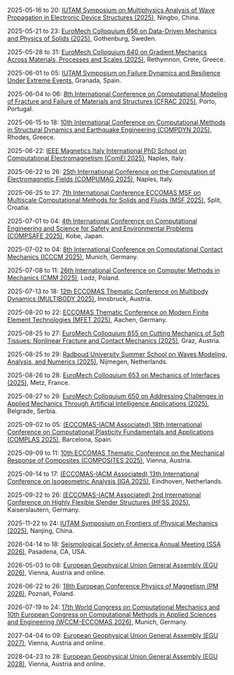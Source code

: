 2025-05-16 to 20: [IUTAM Symposium on Multiphysics Analysis of Wave Propagation in Electronic Device Structures (2025)](https://iutam.org/events/6705), Ningbo, China.

2025-05-21 to 23: [EuroMech Colloquium 656 on Data-Driven Mechanics and Physics of Solids (2025)](https://656.euromech.org/), Gothenburg, Sweden.

2025-05-28 to 31: [EuroMech Colloquium 640 on Gradient Mechanics Across Materials, Processes and Scales (2025)](https://640.euromech.org/), Rethymnon, Crete, Greece.

2025-06-01 to 05: [IUTAM Symposium on Failure Dynamics and Resilience Under Extreme Events](https://iutam.org/events/iutam-symposium-on-failure-dynamics-and-resilience-under-extreme-events), Granada, Spain.

2025-06-04 to 06: [8th International Conference on Computational Modeling of Fracture and Failure of Materials and Structures (CFRAC 2025)](https://www.cfrac2025.pt/ "CFRAC 2025 focuses on computational modeling of material fracture and failure, covering finite element methods and damage mechanics. Topics include crack propagation, composite failure, and applications in aerospace and civil engineering, emphasizing numerical simulation techniques."), Porto, Portugal.

2025-06-15 to 18: [10th International Conference on Computational Methods in Structural Dynamics and Earthquake Engineering (COMPDYN 2025)](https://2025.compdyn.org/ "This conference focuses on computational methods for structural dynamics and earthquake engineering, covering finite element methods, dynamic response analysis, and seismic simulations. Topics include structural vibrations, soil-structure interactions, and applications in seismic design, emphasizing numerical techniques for earthquake-resistant structures."), Rhodes, Greece.

2025-06-22: [IEEE Magnetics Italy International PhD School on Computational Electromagnetism (ComEl 2025)](https://www.comel2025phdschool.com/ "ComEl 2025 focuses on computational electromagnetism, covering finite element methods, boundary element techniques, and electromagnetic modeling. Topics include antenna design, electromagnetic compatibility, and applications in electrical engineering, emphasizing computational tools for electromagnetic simulations."), Naples, Italy.

2025-06-22 to 26: [25th International Conference on the Computation of Electromagnetic Fields (COMPUMAG 2025)](https://www.compumag2025.com/ "COMPUMAG 2025 focuses on computational electromagnetics, covering numerical methods, electromagnetic wave propagation, and field simulations. Topics include magnetostatics, electromagnetic devices, and applications in energy and telecommunications, emphasizing advanced computational techniques for electromagnetic modeling."), Naples, Italy.

2025-06-25 to 27: [7th International Conference ECCOMAS MSF on Multiscale Computational Methods for Solids and Fluids (MSF 2025)](https://ceacm.net/msf-2025/ "MSF 2025 focuses on multiscale computational methods, covering finite element methods, homogenization, and coupled simulations. Topics include material failure, fluid-structure interactions, and applications in engineering and biomechanics, emphasizing computational multiscale modeling techniques."), Split, Croatia.

2025-07-01 to 04: [4th International Conference on Computational Engineering and Science for Safety and Environmental Problems (COMPSAFE 2025)](https://www.compsafe2025.org/ "COMPSAFE 2025 focuses on computational engineering for safety and environmental problems, covering finite element methods, risk analysis, and environmental modeling. Topics include structural safety, disaster simulation, and pollution control, emphasizing computational solutions for safety challenges."), Kobe, Japan.

2025-07-02 to 04: [8th International Conference on Computational Contact Mechanics (ICCCM 2025)](https://www.unibw.de/icccm2025 "ICCCM 2025 focuses on computational contact mechanics, covering contact algorithms, friction modeling, and finite element methods. Topics include wear analysis, contact dynamics, and applications in automotive and biomechanics, emphasizing numerical techniques for contact problems."), Munich, Germany.

2025-07-08 to 11: [26th International Conference on Computer Methods in Mechanics (CMM 2025)](https://cmm2025.p.lodz.pl/ "CMM 2025 focuses on computational mechanics, covering finite element methods, contact mechanics, and structural dynamics. Topics include material modeling, multiscale simulations, and applications in engineering and biomechanics, emphasizing numerical techniques for mechanical systems analysis."), Lodz, Poland.

2025-07-13 to 18: [12th ECCOMAS Thematic Conference on Multibody Dynamics (MULTIBODY 2025)](https://www.uibk.ac.at/en/congress/multibody2025/ "MULTIBODY 2025 focuses on multibody dynamics, covering computational methods, rigid and flexible body systems, and dynamics simulations. Topics include vehicle dynamics, robotics, and biomechanics, emphasizing numerical techniques for modeling complex multibody mechanical systems."), Innsbruck, Austria.

2025-08-20 to 22: [ECCOMAS Thematic Conference on Modern Finite Element Technologies (MFET 2025)](https://mfet2025.de/ "MFET 2025 focuses on finite element technologies, covering adaptive meshing, high-order methods, and multiphysics simulations. Topics include applications in structural mechanics, fluid dynamics, and electromagnetics, emphasizing advanced numerical methods for engineering and scientific computations."), Aachen, Germany.

2025-08-25 to 27: [EuroMech Colloquium 655 on Cutting Mechanics of Soft Tissues: Nonlinear Fracture and Contact Mechanics (2025)](https://655.euromech.org/), Graz, Austria.

2025-08-25 to 29: [Radboud University Summer School on Waves Modeling, Analysis, and Numerics (2025)](https://www.math.ru.nl/wave/ "This summer school explores wave modeling, covering numerical methods, wave propagation, and scattering theory. Topics include applications in acoustics, electromagnetics, and fluid dynamics, emphasizing computational and analytical techniques for solving wave-related problems in engineering and physics."), Nijmegen, Netherlands.

2025-08-26 to 28: [EuroMech Colloquium 653 on Mechanics of Interfaces (2025)](http://653.euromech.org/), Metz, France.

2025-08-27 to 29: [EuroMech Colloquium 650 on Addressing Challenges in Applied Mechanics Through Artificial Intelligence Applications (2025)](http://650.euromech.org/), Belgrade, Serbia.

2025-09-02 to 05: [(ECCOMAS-IACM Associated) 18th International Conference on Computational Plasticity Fundamentals and Applications (COMPLAS 2025)](https://complas2025.cimne.com/complas_2025 "COMPLAS 2025 focuses on computational plasticity, covering material modeling, finite element methods, and damage mechanics. Topics include applications in structural engineering, geomechanics, and manufacturing, emphasizing numerical techniques for simulating plastic deformation and material behavior."), Barcelona, Spain.

2025-09-09 to 11: [10th ECCOMAS Thematic Conference on the Mechanical Response of Composites (COMPOSITES 2025)](https://composites2025.cimne.com/ "COMPOSITES 2025 focuses on the mechanical response of composites, covering finite element modeling, failure analysis, and multiscale simulations. Topics include applications in aerospace, automotive, and energy, emphasizing computational methods for composite material design and performance."), Vienna, Austria.

2025-09-14 to 17: [(ECCOMAS-IACM Associated) 13th International Conference on Isogeometric Analysis (IGA 2025)](https://iga2025.cimne.com/ "IGA 2025 focuses on isogeometric analysis, covering spline-based methods, CAD integration, and numerical simulations. Topics include applications in structural mechanics, fluid dynamics, and biomechanics, emphasizing computational techniques for seamless design-to-analysis workflows in engineering."), Eindhoven, Netherlands.

2025-09-22 to 26: [(ECCOMAS-IACM Associated) 2nd International Conference on Highly Flexible Slender Structures (HFSS 2025)](https://hfss.uniri.hr/ "HFSS 2025 focuses on highly flexible slender structures, covering computational mechanics, nonlinear dynamics, and structural analysis. Topics include applications in aerospace, marine engineering, and robotics, emphasizing numerical methods for modeling flexible structural behavior."), Kaiserslautern, Germany.

2025-11-22 to 24: [IUTAM Symposium on Frontiers of Physical Mechanics (2025)](https://iutam.org/events/iutam-symposium-on-frontiers-of-physical-mechanics), Nanjing, China.

2026-04-14 to 18: [Seismological Society of America Annual Meeting (SSA 2026)](https://meetings.seismosoc.org/ "SSA 2026 focuses on seismology, covering seismic wave modeling, earthquake dynamics, and geophysical imaging. Topics include applications in hazard assessment, tectonic studies, and resource exploration, emphasizing computational and experimental methods for understanding seismic phenomena."), Pasadena, CA, USA.

2026-05-03 to 08: [European Geophysical Union General Assembly (EGU 2026)](https://www.egu.eu/meetings/calendar/egu/ "EGU 2026 focuses on geophysics, covering seismology, atmospheric science, and Earth system modeling. Topics include climate dynamics, geophysical imaging, and natural hazards, emphasizing computational and experimental methods for understanding Earth\'s physical processes and environmental challenges."), Vienna, Austria and online.

2026-06-22 to 26: [18th European Conference Physics of Magnetism (PM 2026)](https://www.ifmpan.poznan.pl/pm26/ "PM 2026 explores magnetism, covering spintronics, magnetic materials, and nanomagnetism. Topics include applications in data storage, sensors, and quantum technologies, emphasizing computational and experimental methods for studying magnetic properties and phenomena."), Poznań, Poland.

2026-07-19 to 24: [17th World Congress on Computational Mechanics and 10th European Congress on Computational Methods in Applied Sciences and Engineering (WCCM-ECCOMAS 2026)](https://wccm-eccomas2026.org/ "WCCM-ECCOMAS 2026 explores computational mechanics, covering finite element methods, multiscale modeling, and structural dynamics. Topics include applications in aerospace, civil engineering, and biomechanics, emphasizing computational techniques for simulating complex mechanical systems."), Munich, Germany.

2027-04-04 to 09: [European Geophysical Union General Assembly (EGU 2027)](https://www.egu.eu/meetings/calendar/egu/ "EGU 2027 focuses on geophysics, covering seismology, climate dynamics, and planetary science. Topics include geophysical modeling, natural hazard assessment, and Earth observation, emphasizing computational and experimental methods for studying Earth\'s systems and processes."), Vienna, Austria and online.

2028-04-23 to 28: [European Geophysical Union General Assembly (EGU 2028)](https://www.egu.eu/meetings/calendar/egu/ "EGU 2028 focuses on geophysics, covering atmospheric science, seismology, and Earth system modeling. Topics include climate change, geophysical imaging, and planetary exploration, emphasizing computational and experimental methods for understanding Earth\'s physical and environmental systems."), Vienna, Austria and online.

